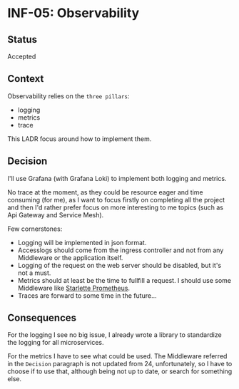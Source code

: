 # INF-05: Observability

## Status

Accepted

## Context

Observability relies on the `three pillars`:

- logging
- metrics
- trace

This LADR focus around how to implement them.

## Decision

I'll use Grafana (with Grafana Loki) to implement both logging and metrics.

No trace at the moment, as they could be resource eager and time consuming (for me), as I want to focus firstly on completing all the project and then I'd rather prefer focus on more interesting to me topics (such as Api Gateway and Service Mesh).

Few cornerstones:

- Logging will be implemented in json format.
- Accesslogs should come from the ingress controller and not from any Middleware or the application itself.
- Logging of the request on the web server should be disabled, but it's not a must.
- Metrics should at least be the time to fullfill a request. I should use some Middleware like [Starlette Prometheus](https://github.com/perdy/starlette-prometheus).
- Traces are forward to some time in the future...

## Consequences

For the logging I see no big issue, I already wrote a library to standardize the logging for all microservices.

For the metrics I have to see what could be used. The Middleware referred in the `Decision` paragraph is not updated from 24, unfortunately, so I have to choose if to use that, although being not up to date, or search for something else.

